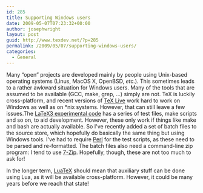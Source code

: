 ```yaml
---
id: 285
title: Supporting Windows users
date: 2009-05-07T07:23:32+00:00
author: josephwright
layout: post
guid: http://www.texdev.net/?p=285
permalink: /2009/05/07/supporting-windows-users/
categories:
  - General
---
```

Many “open” projects are developed mainly by people using Unix-based operating systems (Linus, MacOS X, OpenBSD, <em>etc.</em>). This sometimes leads to a rather awkward situation for Windows users. Many of the tools that are assumed to be available (GCC, make, grep, …) simply are not. TeX is luckily cross-platform, and recent versions of <a title="TeX Live" href="http://www.tug.org/texlive">TeX Live</a> work hard to work on Windows as well as on *nix systems. However, that can still leave a few issues.The <a title="LaTeX3 development code" href="http://www.latex-project.org/code.html">LaTeX3 experimental code</a> has a series of test files, make scripts and so on, to aid development. However, these only work if things like make and bash are actually available. So I've recently added a set of batch files to the source store, which hopefully do basically the same thing but using Windows tools. I've had to require <a title="The Perl Directory" href="http://www.perl.org">Perl</a> for the test scripts, as these need to be parsed and re-formatted. The batch files also need a command-line zip program: I tend to use <a title="7-Zip" href="http://www.7zip.org">7-Zip</a>. Hopefully, though, these are not too much to ask for!

In the longer term, <a title="LuaTeX Homepage" href="http://www.luatex.org">LuaTeX</a> should mean that auxiliary stuff can be done using Lua, as it will be available cross-platform. However, it could be many years before we reach that state!